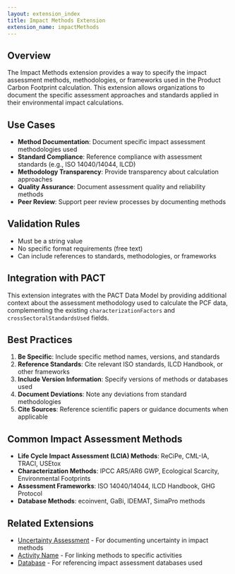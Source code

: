 ```yaml
---
layout: extension_index
title: Impact Methods Extension
extension_name: impactMethods
---
```


## Overview

The Impact Methods extension provides a way to specify the impact assessment methods, methodologies, or frameworks used in the Product Carbon Footprint calculation. This extension allows organizations to document the specific assessment approaches and standards applied in their environmental impact calculations.

## Use Cases

- **Method Documentation**: Document specific impact assessment methodologies used
- **Standard Compliance**: Reference compliance with assessment standards (e.g., ISO 14040/14044, ILCD)
- **Methodology Transparency**: Provide transparency about calculation approaches
- **Quality Assurance**: Document assessment quality and reliability methods
- **Peer Review**: Support peer review processes by documenting methods

## Validation Rules

- Must be a string value
- No specific format requirements (free text)
- Can include references to standards, methodologies, or frameworks

## Integration with PACT

This extension integrates with the PACT Data Model by providing additional context about the assessment methodology used to calculate the PCF data, complementing the existing `characterizationFactors` and `crossSectoralStandardsUsed` fields.

## Best Practices

1. **Be Specific**: Include specific method names, versions, and standards
2. **Reference Standards**: Cite relevant ISO standards, ILCD Handbook, or other frameworks
3. **Include Version Information**: Specify versions of methods or databases used
4. **Document Deviations**: Note any deviations from standard methodologies
5. **Cite Sources**: Reference scientific papers or guidance documents when applicable

## Common Impact Assessment Methods

- **Life Cycle Impact Assessment (LCIA) Methods**: ReCiPe, CML-IA, TRACI, USEtox
- **Characterization Methods**: IPCC AR5/AR6 GWP, Ecological Scarcity, Environmental Footprints
- **Assessment Frameworks**: ISO 14040/14044, ILCD Handbook, GHG Protocol
- **Database Methods**: ecoinvent, GaBi, IDEMAT, SimaPro methods

## Related Extensions

- [Uncertainty Assessment](../../uncertaintyAssessment/index) - For documenting uncertainty in impact methods
- [Activity Name](../../activityName/index) - For linking methods to specific activities
- [Database](../../database/index) - For referencing impact assessment databases used
